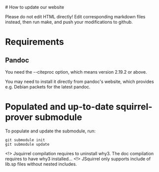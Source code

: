 # How to update our website

Please do not edit HTML directly! Edit corresponding markdown files instead,
then run make, and push your modifications to github.

# Requirements

## Pandoc

You need the --citeproc option, which means version 2.19.2 or above.

You may need to install it directly from pandoc's website,
which provides e.g. Debian packets for the latest pandoc.

# Populated and up-to-date squirrel-prover submodule

To populate and update the submodule, run:
```
git submodule init
git submodule update
```

<!> Jsquirrel compilation requires to uninstall why3. The doc compilation requires to have why3 installed...
<!> JSquirrel only supports include of lib.sp files without nested includes.
